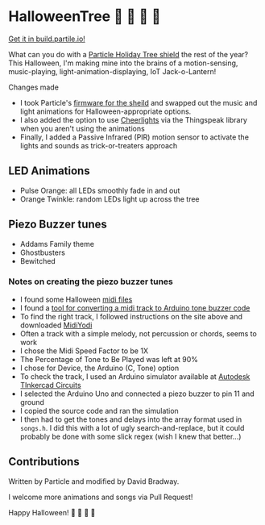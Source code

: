 # HalloweenTree :jack_o_lantern: :candy: :chocolate_bar: :ghost:

[Get it in build.partile.io!](https://go.particle.io/shared_apps/5bd2679508d258a1490010ec)

What can you do with a [Particle Holiday Tree shield](https://store.particle.io/products/holiday-tree-pcb) the rest of the year? This Halloween, I'm making mine into the brains of a motion-sensing, music-playing, light-animation-displaying, IoT Jack-o-Lantern!

Changes made

- I took Particle's [firmware for the sheild](https://github.com/particle-iot/xmastree/tree/master/src/firmware) and swapped out the music and light animations for Halloween-appropriate options. 
- I also added the option to use [Cheerlights](https://cheerlights.com/) via the Thingspeak library when you aren't using the animations
- Finally, I added a Passive Infrared (PIR) motion sensor to activate the lights and sounds as trick-or-treaters approach 

## LED Animations

- Pulse Orange: all LEDs smoothly fade in and out
- Orange Twinkle: random LEDs light up across the tree

## Piezo Buzzer tunes

- Addams Family theme
- Ghostbusters
- Bewitched

### Notes on creating the piezo buzzer tunes

- I found some Halloween [midi files](https://westnet.com/Halloween/midi/)
- I found a [tool for converting a midi track to Arduino tone buzzer code](https://www.extramaster.net/tools/midiToArduino)
- To find the right track, I followed instructions on the site above and downloaded [MidiYodi](http://www.canato.se/midiyodi/my_download.html)
- Often a track with a simple melody, not percussion or chords, seems to work
- I chose the Midi Speed Factor to be 1X 
- The Percentage of Tone to Be Played was left at 90%
- I chose for Device, the Arduino (C, Tone) option
- To check the track, I used an Arduino simulator available at [Autodesk TInkercad Circuits](https://www.tinkercad.com/learn/#/learn/circuits)
- I selected the Arduino Uno and connected a piezo buzzer to pin 11 and ground
- I copied the source code and ran the simulation 
- I then had to get the tones and delays into the array format used in `songs.h`. I did this with a lot of ugly search-and-replace, but it could probably be done with some slick regex (wish I knew that better...)

## Contributions

Written by Particle and modified by David Bradway.

I welcome more animations and songs via Pull Request!

Happy Halloween! :jack_o_lantern: :candy: :chocolate_bar: :ghost:
